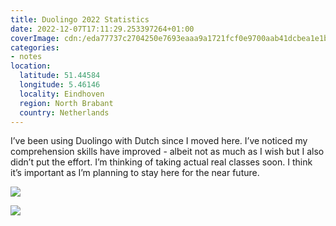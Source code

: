 ```yaml
---
title: Duolingo 2022 Statistics
date: 2022-12-07T17:11:29.253397264+01:00
coverImage: cdn:/eda77737c2704250e7693eaaa9a1721fcf0e9700aab41dcbea1e1b2625a9db65
categories:
- notes
location:
  latitude: 51.44584
  longitude: 5.46146
  locality: Eindhoven
  region: North Brabant
  country: Netherlands
---
```


I’ve been using Duolingo with Dutch since I moved here. I’ve noticed my comprehension skills have improved - albeit not as much as I wish but I also didn’t put the effort. I’m thinking of taking actual real classes soon. I think it’s important as I’m planning to stay here for the near future.

<div class="fw fg">

![](cdn:/eda77737c2704250e7693eaaa9a1721fcf0e9700aab41dcbea1e1b2625a9db65)

![](cdn:/e9f95f9b14b2eaee06a488b6680db9976f1a732eff43017ade976ca5073c5d88)

</div>

